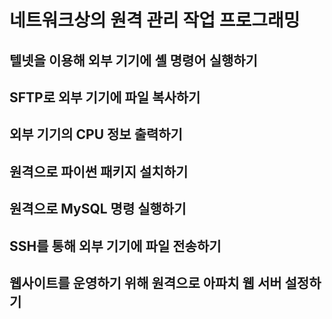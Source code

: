 # 네트워크상의 원격 관리 작업 프로그래밍

## 텔넷을 이용해 외부 기기에 셸 명령어 실행하기

## SFTP로 외부 기기에 파일 복사하기

## 외부 기기의 CPU 정보 출력하기

## 원격으로 파이썬 패키지 설치하기

## 원격으로 MySQL 명령 실행하기

## SSH를 통해 외부 기기에 파일 전송하기

## 웹사이트를 운영하기 위해 원격으로 아파치 웹 서버 설정하기
